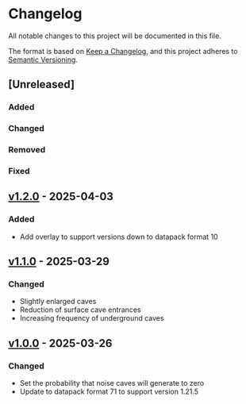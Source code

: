 # Changelog

All notable changes to this project will be documented in this file.

The format is based on [Keep a Changelog](https://keepachangelog.com/en/1.1.0/),
and this project adheres to [Semantic Versioning](https://semver.org/spec/v2.0.0.html).

## [Unreleased]

### Added

### Changed

### Removed

### Fixed

## [v1.2.0](https://github.com/Neluxx/vanilla-caves/releases/tag/v1.2.0) - 2025-04-03

### Added
- Add overlay to support versions down to datapack format 10

## [v1.1.0](https://github.com/Neluxx/vanilla-caves/releases/tag/v1.1.0) - 2025-03-29

### Changed
- Slightly enlarged caves
- Reduction of surface cave entrances
- Increasing frequency of underground caves

## [v1.0.0](https://github.com/Neluxx/vanilla-caves/releases/tag/v1.0.0) - 2025-03-26

### Changed
- Set the probability that noise caves will generate to zero
- Update to datapack format 71 to support version 1.21.5
